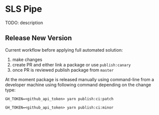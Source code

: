 # SLS Pipe


TODO: description

## Release New Version

Current workflow before applying full automated solution:

1. make changes
2. create PR and either link a package or use `publish:canary`
3. once PR is reviewed publish package from `master`

At the moment package is released manually using command-line from a developer machine using following command depending on the change type:

```shell
GH_TOKEN=<github_api_token> yarn publish:ci:patch
```

```shell
GH_TOKEN=<github_api_token> yarn publish:ci:minor
```
